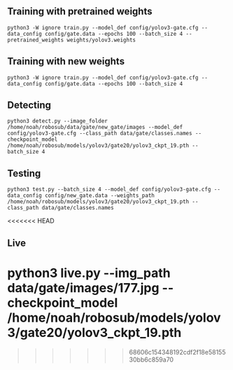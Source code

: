## Training with pretrained weights
```
python3 -W ignore train.py --model_def config/yolov3-gate.cfg --data_config config/gate.data --epochs 100 --batch_size 4 --pretrained_weights weights/yolov3.weights
```

## Training with new weights
```
python3 -W ignore train.py --model_def config/yolov3-gate.cfg --data_config config/gate.data --epochs 100 --batch_size 4
```

## Detecting
```
python3 detect.py --image_folder /home/noah/robosub/data/gate/new_gate/images --model_def config/yolov3-gate.cfg --class_path data/gate/classes.names --checkpoint_model /home/noah/robosub/models/yolov3/gate20/yolov3_ckpt_19.pth --batch_size 4
```

## Testing
```
python3 test.py --batch_size 4 --model_def config/yolov3-gate.cfg --data_config config/new_gate.data --weights_path /home/noah/robosub/models/yolov3/gate20/yolov3_ckpt_19.pth --class_path data/gate/classes.names 
```

<<<<<<< HEAD
## Live
python3 live.py --img_path data/gate/images/177.jpg --checkpoint_model /home/noah/robosub/models/yolov3/gate20/yolov3_ckpt_19.pth
=======

>>>>>>> 68606c154348192cdf2f18e5815530bb6c859a70
